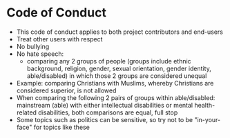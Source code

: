 # Code of Conduct
* This code of conduct applies to both project contributors and end-users
* Treat other users with respect
* No bullying
* No hate speech: 
  * comparing any 2 groups of people (groups include ethnic background, religion, gender, sexual orientation, gender identity,
    able/disabled) in which those 2 groups are considered unequal
* Example: comparing Christians with Muslims, whereby Christians are considered superior, is not allowed
* When comparing the following 2 pairs of groups within able/disabled: mainstream (able) with either intellectual disabilities or mental health-related disabilities, both comparisons are equal, full stop
* Some topics such as politics can be sensitive, so try not to be "in-your-face" for topics like these
